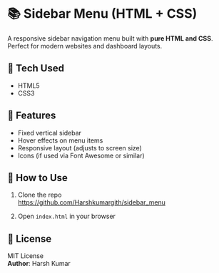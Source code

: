 # 📚 Sidebar Menu (HTML + CSS)

A responsive sidebar navigation menu built with **pure HTML and CSS**. Perfect for modern websites and dashboard layouts.

## 🔧 Tech Used

- HTML5  
- CSS3

## 🎯 Features

- Fixed vertical sidebar  
- Hover effects on menu items  
- Responsive layout (adjusts to screen size)
- Icons (if used via Font Awesome or similar)

## 🚀 How to Use

1. Clone the repo  
https://github.com/Harshkumargith/sidebar_menu

2. Open `index.html` in your browser

## 📄 License

MIT License  
**Author**: Harsh Kumar
